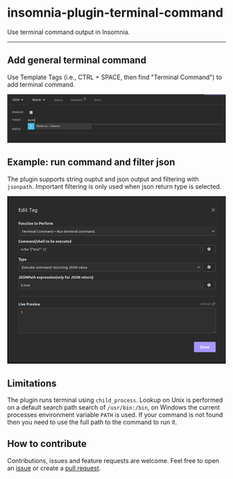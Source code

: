 # insomnia-plugin-terminal-command
Use terminal command output in Insomnia.

----

## Add general terminal command
Use Template Tags (i.e., CTRL + SPACE, then find "Terminal Command") to add terminal command.

![Screenshot](terminal_command.png)

## Example: run command and filter json

The plugin supports string ouptut and json output and filtering with `jsonpath`.
Important filtering is only used when json return type is selected.

![Screenshot](example.png)

## Limitations

The plugin runs terminal using `child_process`.
Lookup on Unix is performed on a default search path search of `/usr/bin:/bin`, on Windows the current processes environment variable `PATH` is used.
If your command is not found then you need to use the full path to the command to run it. 

## How to contribute

Contributions, issues and feature requests are welcome. Feel free to open an [issue](https://github.com/vimekk/insomnia-plugin-terminal-command/issues) or create a [pull request](https://github.com/vimekk/insomnia-plugin-terminal-command/pulls).
